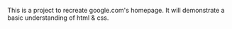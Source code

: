 This is a project to recreate google.com's homepage. It will demonstrate a basic understanding of html & css.